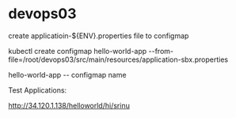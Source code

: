 # devops03

create applicatioin-${ENV}.properties file to configmap

kubectl create configmap hello-world-app --from-file=/root/devops03/src/main/resources/application-sbx.properties

hello-world-app -- configmap name

Test Applications:

http://34.120.1.138/helloworld/hi/srinu
